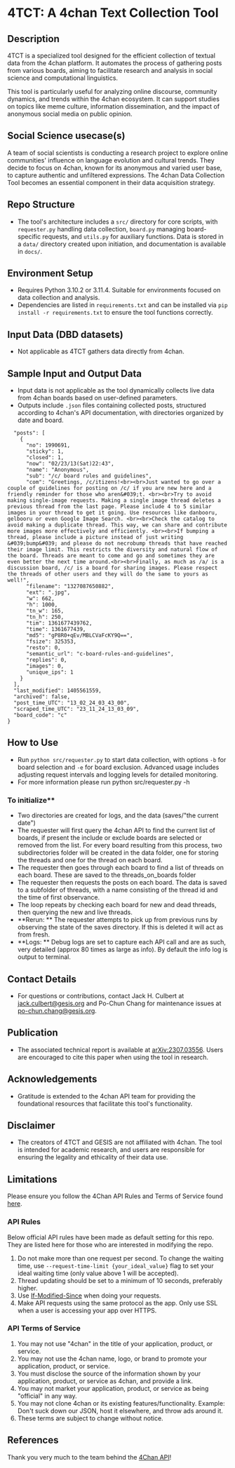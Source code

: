 # 4TCT: A 4chan Text Collection Tool

## Description
4TCT is a specialized tool designed for the efficient collection of textual data from the 4chan platform. It automates the process of gathering posts from various boards, aiming to facilitate research and analysis in social science and computational linguistics.

This tool is particularly useful for analyzing online discourse, community dynamics, and trends within the 4chan ecosystem. It can support studies on topics like meme culture, information dissemination, and the impact of anonymous social media on public opinion.

## Social Science usecase(s)
A team of social scientists is conducting a research project to explore online communities' influence on language evolution and cultural trends. They decide to focus on 4chan, known for its anonymous and varied user base, to capture authentic and unfiltered expressions. The 4chan Data Collection Tool becomes an essential component in their data acquisition strategy.

## Repo Structure
- The tool's architecture includes a `src/` directory for core scripts, with `requester.py` handling data collection, `board.py` managing board-specific requests, and `utils.py` for auxiliary functions. Data is stored in a `data/` directory created upon initiation, and documentation is available in `docs/`.

## Environment Setup
- Requires Python 3.10.2 or 3.11.4. Suitable for environments focused on data collection and analysis.
- Dependencies are listed in `requirements.txt` and can be installed via `pip install -r requirements.txt` to ensure the tool functions correctly.


## Input Data (DBD datasets)
- Not applicable as 4TCT gathers data directly from 4chan. 

## Sample Input and Output Data
- Input data is not applicable as the tool dynamically collects live data from 4chan boards based on user-defined parameters.
- Outputs include `.json` files containing collected posts, structured according to 4chan's API documentation, with directories organized by date and board.

```{
  "posts": [
    {
      "no": 1990691,
      "sticky": 1,
      "closed": 1,
      "now": "02/23/13(Sat)22:43",
      "name": "Anonymous",
      "sub": "/c/ board rules and guidelines",
      "com": "Greetings, /c/itizens!<br><br>Just wanted to go over a couple of guidelines for posting on /c/ if you are new here and a friendly reminder for those who aren&#039;t. <br><br>Try to avoid making single-image requests. Making a single image thread deletes a previous thread from the last page. Please include 4 to 5 similar images in your thread to get it going. Use resources like danbooru, gelbooru or even Google Image Search. <br><br>Check the catalog to avoid making a duplicate thread. This way, we can share and contribute more images more effectively and efficiently. <br><br>If bumping a thread, please include a picture instead of just writing &#039;bump&#039; and please do not necrobump threads that have reached their image limit. This restricts the diversity and natural flow of the board. Threads are meant to come and go and sometimes they are even better the next time around.<br><br>Finally, as much as /a/ is a discussion board, /c/ is a board for sharing images. Please respect the threads of other users and they will do the same to yours as well!",
      "filename": "1327087650882",
      "ext": ".jpg",
      "w": 662,
      "h": 1000,
      "tn_w": 165,
      "tn_h": 250,
      "tim": 1361677439762,
      "time": 1361677439,
      "md5": "gP8R0+qEv/MBLCVaFcKY9Q==",
      "fsize": 325353,
      "resto": 0,
      "semantic_url": "c-board-rules-and-guidelines",
      "replies": 0,
      "images": 0,
      "unique_ips": 1
    }
  ],
  "last_modified": 1405561559,
  "archived": false,
  "post_time_UTC": "13_02_24_03_43_00",
  "scraped_time_UTC": "23_11_24_13_03_09",
  "board_code": "c"
}
```


## How to Use
- Run `python src/requester.py` to start data collection, with options `-b` for board selection and `-e` for board exclusion. Advanced usage includes adjusting request intervals and logging levels for detailed monitoring.
- For more information please run python src/requester.py -h

### To initialize**
  - Two directories are created for logs, and the data (saves/"the current date")
  - The requester will first query the 4chan API to find the current list of boards, if present the include or exclude boards are selected or removed from the list. For every board resulting from this process, two subdirectories folder will be created in the data folder, one for storing the threads and one for the thread on each board.
  - The requester then goes through each board to find a list of threads on each board. These are saved to the threads_on_boards folder
  - The requester then requests the posts on each board. The data is saved to a subfolder of threads, with a name consisting of the thread id and the time of first observance.
  - The loop repeats by checking each board for new and dead threads, then querying the new and live threads.   
  - **Rerun: ** The requester attempts to pick up from previous runs by observing the state of the saves directory. If this is deleted it will act as from fresh.
  - **Logs: ** Debug logs are set to capture each API call and are as such, very detailed (approx 80 times as large as info). By default the info log is output to terminal.

## Contact Details
- For questions or contributions, contact Jack H. Culbert at jack.culbert@gesis.org and Po-Chun Chang for maintenance issues at po-chun.chang@gesis.org.

## Publication
- The associated technical report is available at [arXiv:2307.03556](https://arxiv.org/abs/2307.03556). Users are encouraged to cite this paper when using the tool in research.

## Acknowledgements
- Gratitude is extended to the 4chan API team for providing the foundational resources that facilitate this tool's functionality.

## Disclaimer
- The creators of 4TCT and GESIS are not affiliated with 4chan. The tool is intended for academic research, and users are responsible for ensuring the legality and ethicality of their data use.

## Limitations
Please ensure you follow the 4Chan API Rules and Terms of Service found [here](https://github.com/4chan/4chan-API/blob/master/README.md).

### API Rules ###
Below official API rules have been made as default setting for this repo. They are listed here for those who are interested in modifying the repo.
1. Do not make more than one request per second. To change the waiting time, use `--request-time-limit {your_ideal_value}` flag to set your ideal waiting time (only value above 1 will be accepted).
2. Thread updating should be set to a minimum of 10 seconds, preferably higher.
3. Use [If-Modified-Since](https://developer.mozilla.org/en-US/docs/Web/HTTP/Headers/If-Modified-Since) when doing your requests.
4. Make API requests using the same protocol as the app. Only use SSL when a user is accessing your app over HTTPS.

### API Terms of Service ###

1. You may not use "4chan" in the title of your application, product, or service.
2. You may not use the 4chan name, logo, or brand to promote your application, product, or service.
3. You must disclose the source of the information shown by your application, product, or service as 4chan, and provide a link.
4. You may not market your application, product, or service as being "official" in any way.
5. You may not clone 4chan or its existing features/functionality. Example: Don't suck down our JSON, host it elsewhere, and throw ads around it.
6. These terms are subject to change without notice.

## References
Thank you very much to the team behind the [4Chan API](https://github.com/4chan/4chan-API)!
